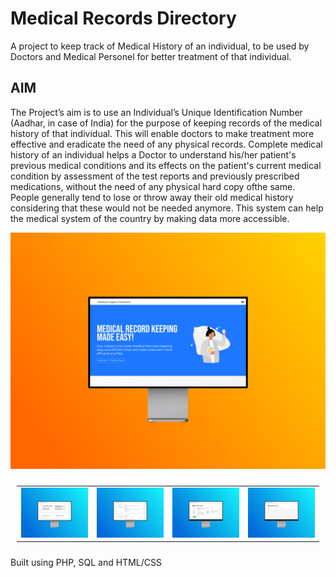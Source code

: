 # Medical Records Directory
A project to keep track of Medical History of an individual, to be used by Doctors and Medical Personel for better treatment of that individual.

## AIM ##
The Project’s aim is to use an Individual’s Unique Identification Number (Aadhar, in case of India) for  the  purpose  of  keeping  records  of  the  medical  history  of  that  individual.  This  will  enable doctors  to  make  treatment  more  effective  and  eradicate  the  need  of  any  physical  records. Complete  medical  history  of  an  individual  helps  a  Doctor  to  understand  his/her  patient's previous  medical  conditions  and  its  effects  on  the  patient's  current  medical  condition  by assessment of the test reports and previously prescribed medications, without the need of any physical hard copy ofthe same. People  generally  tend  to  lose  or  throw  away  their  old  medical  history  considering  that  these would not be needed anymore. This system can help the medical system of the country by making data more accessible.

![mc](https://github.com/TanmoySG/MedicalRecordsDirectory/blob/master/Screenshots/MLD%20SC/smartmockups_kcn2wzcg.jpg)

<table style="padding:10px">
  <tr>
    <td><img src="https://github.com/TanmoySG/MedicalRecordsDirectory/blob/master/Screenshots/MLD%20SC/smartmockups_kcn2z5x3.jpg"  alt="1" ></td>
    <td><img src="https://github.com/TanmoySG/MedicalRecordsDirectory/blob/master/Screenshots/MLD%20SC/smartmockups_kcn30rce.jpg"  alt="2" ></td>
    <td><img src="https://github.com/TanmoySG/MedicalRecordsDirectory/blob/master/Screenshots/MLD%20SC/smartmockups_kcn32asu.jpg"  alt="3"></td>
    <td><img src="https://github.com/TanmoySG/MedicalRecordsDirectory/blob/master/Screenshots/MLD%20SC/smartmockups_kcn33qli.jpg"  alt="4" ></td>
  </tr>
</table>

Built using PHP, SQL and HTML/CSS
